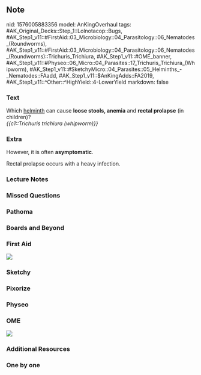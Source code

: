 ## Note
nid: 1576005883356
model: AnKingOverhaul
tags: #AK_Original_Decks::Step_1::Lolnotacop::Bugs, #AK_Step1_v11::#FirstAid::03_Microbiology::04_Parasitology::06_Nematodes_(Roundworms), #AK_Step1_v11::#FirstAid::03_Microbiology::04_Parasitology::06_Nematodes_(Roundworms)::Trichuris_Trichiura, #AK_Step1_v11::#OME_banner, #AK_Step1_v11::#Physeo::06_Micro::04_Parasites::17_Trichuris_Trichiura_(Whipworm), #AK_Step1_v11::#SketchyMicro::04_Parasites::05_Helminths_-_Nematodes::FAadd, #AK_Step1_v11::$AnKingAdds::FA2019, #AK_Step1_v11::^Other::^HighYield::4-LowerYield
markdown: false

### Text
<div>
  Which <u>helminth</u> can cause <b>loose stools, anemia</b> and
  <b>rectal prolapse</b> (in children)?
</div>
<div>
  <i>{{c1::Trichuris trichiura (whipworm)}}</i>
</div>

### Extra
However, it is often <b>asymptomatic</b>.
<div>
  Rectal prolapse occurs with a heavy infection.
</div>

### Lecture Notes


### Missed Questions


### Pathoma


### Boards and Beyond


### First Aid
<img src="paste-1864d0ebf3386ab93371cf07b195bc01fda11aba.jpg">

### Sketchy


### Pixorize


### Physeo


### OME
<div class="ome-widget">
  <a href="https://onlinemeded.org?ref=anki"><img src=
  "_OME_AnkiFlashcards_General_3.png"></a>
</div>

### Additional Resources


### One by one

